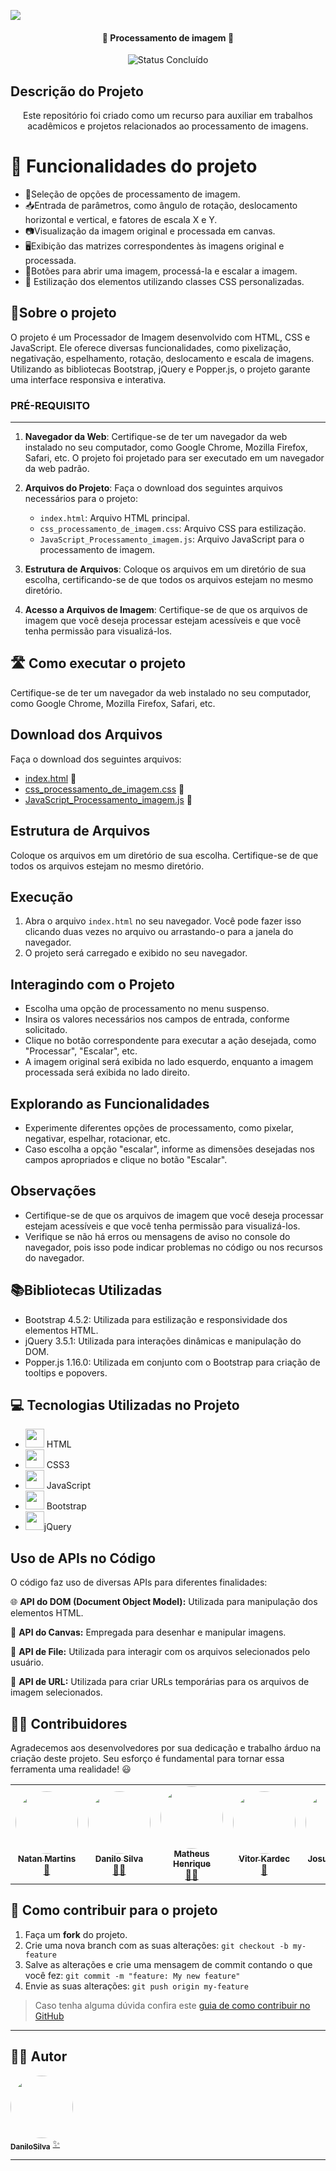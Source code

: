 ![](https://www.mundoconectado.com.br/wp-content/uploads/2022/05/capa-programacao.jpg)

<h4 align="center"> 
	🚧 Processamento de imagem 🚧
</h4>
<p align="center">
	<img alt="Status Concluído" src="https://img.shields.io/badge/STATUS-CONCLU%C3%8DDO-brightgreen">
</p>

## Descrição do Projeto
<p align="center">Este repositório foi criado como um recurso para auxiliar em trabalhos acadêmicos e projetos relacionados ao processamento de imagens. </p>

# :hammer: Funcionalidades do projeto

- 🔘Seleção de opções de processamento de imagem.
- 📥Entrada de parâmetros, como ângulo de rotação, deslocamento horizontal e vertical, e fatores de escala X e Y.
- 📷Visualização da imagem original e processada em canvas.
- 🖥️Exibição das matrizes correspondentes às imagens original e processada.
- 🔲Botões para abrir uma imagem, processá-la e escalar a imagem.
- 💃 Estilização dos elementos utilizando classes CSS personalizadas.

## 🚀Sobre o projeto
O projeto é um Processador de Imagem desenvolvido com HTML, CSS e JavaScript. Ele oferece diversas funcionalidades, como pixelização, negativação, espelhamento, rotação, deslocamento e escala de imagens. Utilizando as bibliotecas Bootstrap, jQuery e Popper.js, o projeto garante uma interface responsiva e interativa.
### PRÉ-REQUISITO
---
1. **Navegador da Web**: Certifique-se de ter um navegador da web instalado no seu computador, como Google Chrome, Mozilla Firefox, Safari, etc. O projeto foi projetado para ser executado em um navegador da web padrão.

2. **Arquivos do Projeto**: Faça o download dos seguintes arquivos necessários para o projeto:

    - `index.html`: Arquivo HTML principal.
    - `css_processamento_de_imagem.css`: Arquivo CSS para estilização.
    - `JavaScript_Processamento_imagem.js`: Arquivo JavaScript para o processamento de imagem.

3. **Estrutura de Arquivos**: Coloque os arquivos em um diretório de sua escolha, certificando-se de que todos os arquivos estejam no mesmo diretório.

4. **Acesso a Arquivos de Imagem**: Certifique-se de que os arquivos de imagem que você deseja processar estejam acessíveis e que você tenha permissão para visualizá-los.

## 🛣️ Como executar o projeto

Certifique-se de ter um navegador da web instalado no seu computador, como Google Chrome, Mozilla Firefox, Safari, etc.

## Download dos Arquivos

Faça o download dos seguintes arquivos:

- [index.html](index.html) 📄
- [css_processamento_de_imagem.css](css_processamento_de_imagem.css) 📄
- [JavaScript_Processamento_imagem.js](JavaScript_Processamento_imagem.js) 📄

## Estrutura de Arquivos

Coloque os arquivos em um diretório de sua escolha. Certifique-se de que todos os arquivos estejam no mesmo diretório.

## Execução

1. Abra o arquivo `index.html` no seu navegador. Você pode fazer isso clicando duas vezes no arquivo ou arrastando-o para a janela do navegador.
2. O projeto será carregado e exibido no seu navegador.

## Interagindo com o Projeto

- Escolha uma opção de processamento no menu suspenso.
- Insira os valores necessários nos campos de entrada, conforme solicitado.
- Clique no botão correspondente para executar a ação desejada, como "Processar", "Escalar", etc.
- A imagem original será exibida no lado esquerdo, enquanto a imagem processada será exibida no lado direito.

## Explorando as Funcionalidades

- Experimente diferentes opções de processamento, como pixelar, negativar, espelhar, rotacionar, etc.
- Caso escolha a opção "escalar", informe as dimensões desejadas nos campos apropriados e clique no botão "Escalar".

## Observações

- Certifique-se de que os arquivos de imagem que você deseja processar estejam acessíveis e que você tenha permissão para visualizá-los.
- Verifique se não há erros ou mensagens de aviso no console do navegador, pois isso pode indicar problemas no código ou nos recursos do navegador.


## 📚Bibliotecas Utilizadas
- Bootstrap 4.5.2: Utilizada para estilização e responsividade dos elementos HTML.
- jQuery 3.5.1: Utilizada para interações dinâmicas e manipulação do DOM.
- Popper.js 1.16.0: Utilizada em conjunto com o Bootstrap para criação de tooltips e popovers.

## 💻 Tecnologias Utilizadas no Projeto
- <img src="https://skillicons.dev/icons?i=html" width="30"> HTML
-  <img src="https://skillicons.dev/icons?i=css" width="30"> CSS3
- <img src="https://skillicons.dev/icons?i=js" width="30"> JavaScript
- <img src="https://skillicons.dev/icons?i=bootstrap" width="30"> Bootstrap
- <img src="https://skillicons.dev/icons?i=jquery" width="30">jQuery
  
 ## Uso de APIs no Código
  
O código faz uso de diversas APIs para diferentes finalidades:

🌐 **API do DOM (Document Object Model):** Utilizada para manipulação dos elementos HTML.

🎨 **API do Canvas:** Empregada para desenhar e manipular imagens.

📁 **API de File:** Utilizada para interagir com os arquivos selecionados pelo usuário.

🔗 **API de URL:** Utilizada para criar URLs temporárias para os arquivos de imagem selecionados.

  ## 👨‍💻 Contribuidores

Agradecemos aos desenvolvedores por sua dedicação e trabalho árduo na criação deste projeto. Seu esforço é fundamental para tornar essa ferramenta uma realidade! 😃

<table>
  <tr>
     <td align="center"><a href="https://rocketseat.com.br"><img style="border-radius: 50%;" src="https://avatars.githubusercontent.com/u/125497324?v=4" width="100px;" alt=""/><br /><sub><b>Natan Martins</b></sub></a><br /><a href="https://github.com/NatancMartins" title="Rocketseat">🚀</a></td>
    <td align="center"><a href="https://rocketseat.com.br"><img style="border-radius: 50%;" src="https://avatars.githubusercontent.com/u/105023718?s=400&u=2acd860cb7b8e36135c22717a860c413e2d02eb4&v=4" width="100px;" alt=""/><br /><sub><b>Danilo Silva</b></sub></a><br /><a href="https://github.com/Danilo019" title="Rocketseat">👨‍🚀</a></td>
    <td align="center"><a href="https://rocketseat.com.br"><img style="border-radius: 50%;" src="https://avatars.githubusercontent.com/u/107246983?v=4" width="100px;" alt=""/><br /><sub><b>Matheus Henrique</b></sub></a><br /><a href="https://github.com/teuzzin16032004" title="Rocketseat">👨‍🚀</a></td>
    <td align="center"><a href="https://rocketseat.com.br"><img style="border-radius: 50%;" src="https://avatars.githubusercontent.com/u/156363314?v=4" width="100px;" alt=""/><br /><sub><b>Vitor Kardec</b></sub></a><br /><a href="https://github.com/VKardec" title="Rocketseat">🚀</a></td>
    <td align="center"><a href="https://ibb.co/f44n565"><img style="border-radius: 50%;" src="https://ibb.co/f44n565" width="100px;" alt=""/><br /><sub><b>Josué Oliveira</b></sub></a><br /><a href="https://rocketseat.com.br/" title="Rocketseat">🚀</a></td>
</table>

## 💪 Como contribuir para o projeto

1. Faça um **fork** do projeto.
2. Crie uma nova branch com as suas alterações: `git checkout -b my-feature`
3. Salve as alterações e crie uma mensagem de commit contando o que você fez: `git commit -m "feature: My new feature"`
4. Envie as suas alterações: `git push origin my-feature`
> Caso tenha alguma dúvida confira este [guia de como contribuir no GitHub](./CONTRIBUTING.md)

---
## 🧙‍♂️ Autor

<a href="https://www.figma.com/@caiux">
 <img style="border-radius: 50%;" src="https://avatars.githubusercontent.com/u/105023718?v=4" width="100px;" alt=""/>
 <br />
 <sub><b>DaniloSilva</b></sub></a> <a href="https://github.com/Danilo019" title="Cubos Academy">✨</a>
 <br />

---




